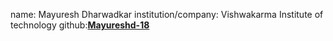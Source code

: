 name: Mayuresh Dharwadkar
institution/company: Vishwakarma Institute of technology
github:[**Mayureshd-18**](https://github.com/Mayureshd-18)
